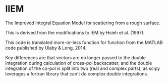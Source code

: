 # IIEM
The Improved Integral Equation Model for scattering from a rough surface.

This is derived from the modifications to IEM by Hsieh et al. (1997).

This code is translated more-or-less function for function from the MATLAB code published by Ulaby & Long, 2014.

Key differences are that vectors are no longer passed to the double integration during calculation of cross-pol backscatter, 
and the double integration of the co-pol is split into two (real and complex parts), as scipy leverages a fortran library that can't do complex double integrations. 
